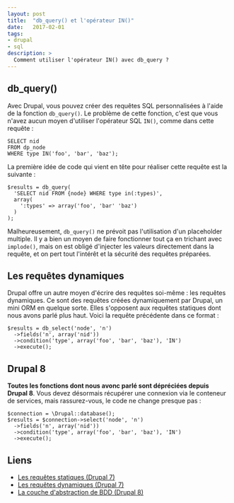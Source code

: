 ```yaml
---
layout: post
title:  "db_query() et l'opérateur IN()"
date:   2017-02-01
tags:
- drupal
- sql
description: >
  Comment utiliser l'opérateur IN() avec db_query ?
---
```


## db_query()

Avec Drupal, vous pouvez créer des requêtes SQL personnalisées à l'aide de la fonction `db_query()`.
Le problème de cette fonction, c'est que vous n'avez aucun moyen d'utiliser l'opérateur SQL `IN()`, comme dans cette requête :

    SELECT nid
    FROM dp_node
    WHERE type IN('foo', 'bar', 'baz');

La première idée de code qui vient en tête pour réaliser cette requête est la suivante :

    $results = db_query(
      'SELECT nid FROM {node} WHERE type in(:types)',
      array(
        ':types' => array('foo', 'bar' 'baz')
      )
    );

Malheureusement, `db_query()` ne prévoit pas l'utilisation d'un placeholder multiple.
Il y a bien un moyen de faire fonctionner tout ça en trichant avec `implode()`, mais on est obligé d'injecter les valeurs directement dans la requête, et on pert tout l'intérêt et la sécurité des requêtes préparées.

## Les requêtes dynamiques

Drupal offre un autre moyen d'écrire des requêtes soi-même : les requêtes dynamiques. Ce sont des requêtes créées dynamiquement par Drupal, un mini ORM en quelque sorte. Elles s'opposent aux requêtes statiques dont nous avons parlé plus haut.
Voici la requête précédente dans ce format :

    $results = db_select('node', 'n')
      ->fields('n', array('nid'))
      ->condition('type', array('foo', 'bar', 'baz'), 'IN')
      ->execute();

## Drupal 8

**Toutes les fonctions dont nous avonc parlé sont dépréciées depuis Drupal 8**.
Vous devez désormais récupérer une connexion via le conteneur de services, mais rassurez-vous, le code ne change presque pas :

    $connection = \Drupal::database();
    $results = $connection->select('node', 'n')
      ->fields('n', array('nid'))
      ->condition('type', array('foo', 'bar', 'baz'), 'IN')
      ->execute();

## Liens
- [Les requêtes statiques (Drupal 7)](https://www.drupal.org/docs/7/api/database-api/static-queries)
- [Les requêtes dynamiques (Drupal 7)](https://www.drupal.org/node/310075)
- [La couche d'abstraction de BDD (Drupal 8)](https://api.drupal.org/api/drupal/core!lib!Drupal!Core!Database!database.api.php/group/database/8.2.x)
